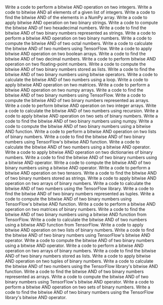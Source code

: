 Write a code to perform a bitwise AND operation on two integers.
Write a code to bitwise AND all elements of a given list of integers.
Write a code to find the bitwise AND of the elements in a NumPy array.
Write a code to apply bitwise AND operation on two binary strings.
Write a code to compute the bitwise AND of two hexadecimal numbers.
Write a code to find the bitwise AND of two binary numbers represented as strings.
Write a code to perform a bitwise AND operation on two binary numbers.
Write a code to compute the bitwise AND of two octal numbers.
Write a code to calculate the bitwise AND of two numbers using TensorFlow.
Write a code to apply bitwise AND operation on two boolean arrays.
Write a code to find the bitwise AND of two decimal numbers.
Write a code to perform bitwise AND operation on two floating-point numbers.
Write a code to compute the bitwise AND of two binary numbers stored as lists.
Write a code to find the bitwise AND of two binary numbers using bitwise operators.
Write a code to calculate the bitwise AND of two numbers using a loop.
Write a code to apply bitwise AND operation on two matrices.
Write a code to perform a bitwise AND operation on two numpy arrays.
Write a code to find the bitwise AND of two binary numbers using TensorFlow.
Write a code to compute the bitwise AND of two binary numbers represented as arrays.
Write a code to perform bitwise AND operation on two integer arrays.
Write a code to calculate the bitwise AND of two numbers using recursion.
Write a code to apply bitwise AND operation on two sets of binary numbers.
Write a code to find the bitwise AND of two binary numbers using numpy.
Write a code to compute the bitwise AND of two binary numbers using a bitwise AND function.
Write a code to perform a bitwise AND operation on two lists of binary numbers.
Write a code to find the bitwise AND of two binary numbers using TensorFlow's bitwise AND function.
Write a code to calculate the bitwise AND of two numbers using a bitwise AND operator.
Write a code to apply bitwise AND operation on two dictionaries of binary numbers.
Write a code to find the bitwise AND of two binary numbers using a bitwise AND operator.
Write a code to compute the bitwise AND of two binary numbers using a bitwise AND operator.
Write a code to perform a bitwise AND operation on two tensors.
Write a code to find the bitwise AND of two binary numbers stored as strings.
Write a code to apply bitwise AND operation on two arrays of binary numbers.
Write a code to calculate the bitwise AND of two numbers using the TensorFlow library.
Write a code to find the bitwise AND of two binary numbers represented as tuples.
Write a code to compute the bitwise AND of two binary numbers using TensorFlow's bitwise AND function.
Write a code to perform a bitwise AND operation on two matrices of binary numbers.
Write a code to find the bitwise AND of two binary numbers using a bitwise AND function from TensorFlow.
Write a code to calculate the bitwise AND of two numbers using a bitwise AND function from TensorFlow.
Write a code to apply bitwise AND operation on two lists of binary numbers.
Write a code to find the bitwise AND of two binary numbers using TensorFlow's bitwise AND operator.
Write a code to compute the bitwise AND of two binary numbers using a bitwise AND operator.
Write a code to perform a bitwise AND operation on two arrays of binary numbers.
Write a code to find the bitwise AND of two binary numbers stored as lists.
Write a code to apply bitwise AND operation on two tuples of binary numbers.
Write a code to calculate the bitwise AND of two numbers using the TensorFlow library's bitwise AND function.
Write a code to find the bitwise AND of two binary numbers represented as arrays.
Write a code to compute the bitwise AND of two binary numbers using TensorFlow's bitwise AND operator.
Write a code to perform a bitwise AND operation on two sets of binary numbers.
Write a code to find the bitwise AND of two binary numbers using the TensorFlow library's bitwise AND operator.